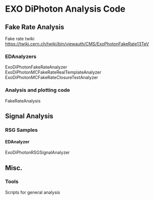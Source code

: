 # EXO DiPhoton Analysis Code

## Fake Rate Analysis

Fake rate twiki  
https://twiki.cern.ch/twiki/bin/viewauth/CMS/ExoPhotonFakeRate13TeV

### EDAnalyzers  
ExoDiPhotonFakeRateAnalyzer  
ExoDiPhotonMCFakeRateRealTemplateAnalyzer
ExoDiPhotonMCFakeRateClosureTestAnalyzer

### Analysis and plotting code  
FakeRateAnalysis

## Signal Analysis

### RSG Samples

#### EDAnalyzer  
ExoDiPhotonRSGSignalAnalyzer


## Misc.

### Tools

Scripts for general analysis